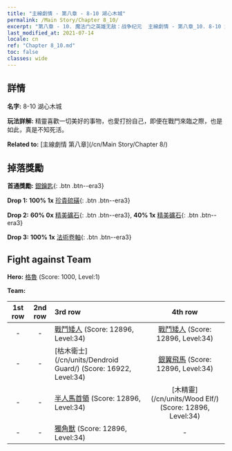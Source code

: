 ```yaml
---
title: "主線劇情 - 第八章 - 8-10 湖心木城"
permalink: /Main Story/Chapter 8_10/
excerpt: "第八章 - 10. 魔法门之英雄无敌：战争纪元  主線劇情 - 第八章_10. 8-10 湖心木城"
last_modified_at: 2021-07-14
locale: cn
ref: "Chapter 8_10.md"
toc: false
classes: wide
---
```


## 詳情

 **名字:** 8-10 湖心木城

 **玩法詳解:** 精靈喜歡一切美好的事物，也愛打扮自己，即便在戰鬥來臨之際，也是如此，真是不知死活。

 **Related to:** [主線劇情 第八章](/cn/Main Story/Chapter 8/)

## 掉落獎勵

 **首通獎勵:** [銀鑰匙](/cn/Items/con_693/){: .btn .btn--era3}

 **Drop 1:** **100% 1x** [珍貴硫磺](/cn/Items/mat_29/){: .btn .btn--era3}

 **Drop 2:** **60% 0x** [精美礦石](/cn/Items/mat_19/){: .btn .btn--era3}, **40% 1x** [精美礦石](/cn/Items/mat_19/){: .btn .btn--era3}

 **Drop 3:** **100% 1x** [法術卷軸](/cn/Items/con_694/){: .btn .btn--era3}


## Fight against Team
 **Hero:** [格魯](/cn/heroes/Gelu/) (Score: 1000, Level:1)

 **Team:**


  | 1st row | 2nd row | 3rd row | 4th row |
  |:----:|:----:|:----|:----:|
  | - | - | [戰鬥矮人](/cn/units/Dwarf/) (Score: 12896, Level:34)  | [戰鬥矮人](/cn/units/Dwarf/) (Score: 12896, Level:34)  |
  | - | - | [枯木衛士](/cn/units/Dendroid Guard/) (Score: 16922, Level:34)  | [銀翼飛馬](/cn/units/Pegasus/) (Score: 12896, Level:34)  |
  | - | - | [半人馬首領](/cn/units/Centaur/) (Score: 12896, Level:34)  | [木精靈](/cn/units/Wood Elf/) (Score: 12896, Level:34)  |
  | - | - | [獨角獸](/cn/units/Unicorn/) (Score: 12896, Level:34)  | - |


